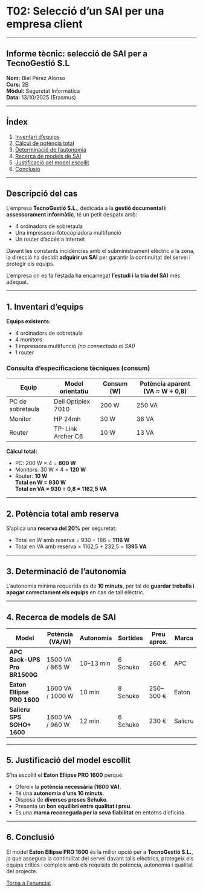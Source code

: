 # T02: Selecció d’un SAI per una empresa client

---

## Informe tècnic: selecció de SAI per a TecnoGestió S.L

**Nom:** Biel Pérez Alonso  
**Curs:** 2B  
**Mòdul:** Seguretat Informàtica  
**Data:** 13/10/2025 (Erasmus)  

---

## Índex

1. [Inventari d’equips](#1-inventari-dequips)  
2. [Càlcul de potència total](#2-potència-total-amb-reserva)  
3. [Determinació de l’autonomia](#3-determinació-de-lautonomia)  
4. [Recerca de models de SAI](#4-recerca-de-models-de-sai)  
5. [Justificació del model escollit](#5-justificació-del-model-escollit)  
6. [Conclusió](#6-conclusió)

---

## Descripció del cas

L’empresa **TecnoGestió S.L.**, dedicada a la **gestió documental i assessorament informàtic**, té un petit despatx amb:
- 4 ordinadors de sobretaula  
- Una impressora-fotocopiadora multifunció  
- Un router d’accés a Internet  

Davant les constants incidències amb el subministrament elèctric a la zona, la direcció ha decidit **adquirir un SAI** per garantir la continuïtat del servei i protegir els equips.

L’empresa on es fa l’estada ha encarregat **l’estudi i la tria del SAI** més adequat.

---

## 1. Inventari d’equips

**Equips existents:**
- 4 ordinadors de sobretaula  
- 4 monitors  
- 1 impressora multifunció *(no connectada al SAI)*  
- 1 router  

### Consulta d’especificacions tècniques (consum)

| Equip | Model orientatiu | Consum (W) | Potència aparent (VA ≈ W ÷ 0,8) |
|--------|------------------|-------------|----------------------------------|
| PC de sobretaula | Dell Optiplex 7010 | 200 W | 250 VA |
| Monitor | HP 24mh | 30 W | 38 VA |
| Router | TP-Link Archer C6 | 10 W | 13 VA |

**Càlcul total:**
- PC: 200 W × 4 = **800 W**  
- Monitors: 30 W × 4 = **120 W**  
- Router: **10 W**  
**Total en W = 930 W**  
**Total en VA = 930 ÷ 0,8 = 1162,5 VA**

---

## 2. Potència total amb reserva

S’aplica una **reserva del 20%** per seguretat:

- Total en W amb reserva = 930 + 186 = **1116 W**  
- Total en VA amb reserva = 1162,5 + 232,5 = **1395 VA**

---

## 3. Determinació de l’autonomia

L’autonomia mínima requerida és de **10 minuts**, per tal de **guardar treballs i apagar correctament els equips** en cas de tall elèctric.

---

## 4. Recerca de models de SAI

| Model | Potència (VA/W) | Autonomia | Sortides | Preu aprox. | Marca |
|--------|------------------|------------|-----------|--------------|--------|
| **APC Back-UPS Pro BR1500G** | 1500 VA / 865 W | 10–13 min | 6 Schuko | 260 € | APC |
| **Eaton Ellipse PRO 1600** | 1600 VA / 1000 W | 10 min | 8 Schuko | 250–300 € | Eaton |
| **Salicru SPS SOHO+ 1600** | 1600 VA / 960 W | 12 min | 6 Schuko | 230 € | Salicru |

---

## 5. Justificació del model escollit

S’ha escollit el **Eaton Ellipse PRO 1600** perquè:
- Ofereix la **potència necessària (1600 VA)**.  
- Té una **autonomia d’uns 10 minuts**.  
- Disposa de **diverses preses Schuko**.  
- Presenta un **bon equilibri entre qualitat i preu**.  
- És una **marca reconeguda per la seva fiabilitat** en entorns d’oficina.

---

## 6. Conclusió

El model **Eaton Ellipse PRO 1600** és la millor opció per a **TecnoGestió S.L.**, ja que assegura la continuïtat del servei davant talls elèctrics, protegeix els equips crítics i compleix amb els requisits de potència, autonomia i qualitat del projecte.

[Torna a l'enunciat](README.md)

